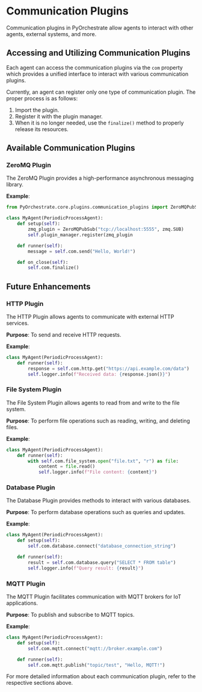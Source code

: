 # Communication Plugins

Communication plugins in PyOrchestrate allow agents to interact with other agents, external systems, and more.

## Accessing and Utilizing Communication Plugins

Each agent can access the communication plugins via the `com` property which provides a unified interface to interact with various communication plugins.

Currently, an agent can register only one type of communication plugin.
The proper process is as follows:
1. Import the plugin.
2. Register it with the plugin manager.
3. When it is no longer needed, use the `finalize()` method to properly release its resources.

## Available Communication Plugins

### ZeroMQ Plugin

The ZeroMQ Plugin provides a high-performance asynchronous messaging library.

**Example**:

```python
from PyOrchestrate.core.plugins.communication_plugins import ZeroMQPubSub

class MyAgent(PeriodicProcessAgent):
    def setup(self):
        zmq_plugin = ZeroMQPubSub("tcp://localhost:5555", zmq.SUB)
        self.plugin_manager.register(zmq_plugin

    def runner(self):
        message = self.com.send("Hello, World!")

    def on_close(self):
        self.com.finalize()
```

## Future Enhancements

### HTTP Plugin

The HTTP Plugin allows agents to communicate with external HTTP services.

**Purpose**: To send and receive HTTP requests.

**Example**:

```python
class MyAgent(PeriodicProcessAgent):
    def runner(self):
        response = self.com.http.get("https://api.example.com/data")
        self.logger.info(f"Received data: {response.json()}")
```

### File System Plugin

The File System Plugin allows agents to read from and write to the file system.

**Purpose**: To perform file operations such as reading, writing, and deleting files.

**Example**:

```python
class MyAgent(PeriodicProcessAgent):
    def runner(self):
        with self.com.file_system.open("file.txt", "r") as file:
            content = file.read()
            self.logger.info(f"File content: {content}")
```

### Database Plugin

The Database Plugin provides methods to interact with various databases.

**Purpose**: To perform database operations such as queries and updates.

**Example**:

```python
class MyAgent(PeriodicProcessAgent):
    def setup(self):
        self.com.database.connect("database_connection_string")

    def runner(self):
        result = self.com.database.query("SELECT * FROM table")
        self.logger.info(f"Query result: {result}")
```

### MQTT Plugin

The MQTT Plugin facilitates communication with MQTT brokers for IoT applications.

**Purpose**: To publish and subscribe to MQTT topics.

**Example**:

```python
class MyAgent(PeriodicProcessAgent):
    def setup(self):
        self.com.mqtt.connect("mqtt://broker.example.com")

    def runner(self):
        self.com.mqtt.publish("topic/test", "Hello, MQTT!")
```


For more detailed information about each communication plugin, refer to the respective sections above.
